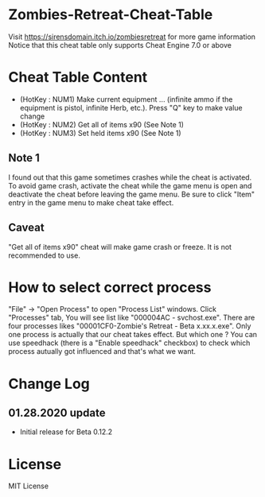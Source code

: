 # Zombies-Retreat-Cheat-Table

Visit https://sirensdomain.itch.io/zombiesretreat for more game information <br/>
Notice that this cheat table only supports Cheat Engine 7.0 or above

# Cheat Table Content

- (HotKey : NUM1) Make current equipment ... (infinite ammo if the equipment is pistol, infinite Herb, etc.). Press "Q" key to make value change
- (HotKey : NUM2) Get all of items x90 (See Note 1)
- (HotKey : NUM3) Set held items x90 (See Note 1)

## Note 1

I found out that this game sometimes crashes while the cheat is activated. To avoid game crash, activate the cheat while the game menu is open and deactivate the cheat before leaving the game menu. Be sure to click "Item" entry in the game menu to make cheat take effect.

## Caveat

"Get all of items x90" cheat will make game crash or freeze. It is not recommended to use.

# How to select correct process

"File" -> "Open Process" to open "Process List" windows. Click "Processes" tab, You will see list like "000004AC - svchost.exe". There are four processes likes "00001CF0-Zombie's Retreat - Beta x.xx.x.exe". Only one process is actually that our cheat takes effect. But which one ? You can use speedhack (there is a "Enable speedhack" checkbox) to check which process autually got influenced and that's what we want.

# Change Log

## 01.28.2020 update
- Initial release for Beta 0.12.2

# License

MIT License
